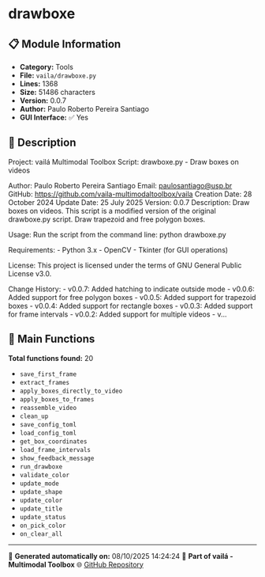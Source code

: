 # drawboxe

## 📋 Module Information

- **Category:** Tools
- **File:** `vaila/drawboxe.py`
- **Lines:** 1368
- **Size:** 51486 characters
- **Version:** 0.0.7
- **Author:** Paulo Roberto Pereira Santiago
- **GUI Interface:** ✅ Yes

## 📖 Description


Project: vailá Multimodal Toolbox
Script: drawboxe.py - Draw boxes on videos

Author: Paulo Roberto Pereira Santiago
Email: paulosantiago@usp.br
GitHub: https://github.com/vaila-multimodaltoolbox/vaila
Creation Date: 28 October 2024
Update Date: 25 July 2025
Version: 0.0.7
Description:
    Draw boxes on videos.
    This script is a modified version of the original drawboxe.py script.
    Draw trapezoid and free polygon boxes.

Usage:
    Run the script from the command line:
        python drawboxe.py

Requirements:
    - Python 3.x
    - OpenCV
    - Tkinter (for GUI operations)

License:
    This project is licensed under the terms of GNU General Public License v3.0.

Change History:
    - v0.0.7: Added hatching to indicate outside mode
    - v0.0.6: Added support for free polygon boxes
    - v0.0.5: Added support for trapezoid boxes
    - v0.0.4: Added support for rectangle boxes
    - v0.0.3: Added support for frame intervals
    - v0.0.2: Added support for multiple videos
    - v...

## 🔧 Main Functions

**Total functions found:** 20

- `save_first_frame`
- `extract_frames`
- `apply_boxes_directly_to_video`
- `apply_boxes_to_frames`
- `reassemble_video`
- `clean_up`
- `save_config_toml`
- `load_config_toml`
- `get_box_coordinates`
- `load_frame_intervals`
- `show_feedback_message`
- `run_drawboxe`
- `validate_color`
- `update_mode`
- `update_shape`
- `update_color`
- `update_title`
- `update_status`
- `on_pick_color`
- `on_clear_all`




---

📅 **Generated automatically on:** 08/10/2025 14:24:24
🔗 **Part of vailá - Multimodal Toolbox**
🌐 [GitHub Repository](https://github.com/vaila-multimodaltoolbox/vaila)
